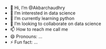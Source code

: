 - 👋 Hi, I’m @Akbarchaudhry
- 👀 I’m interested in data science 
- 🌱 I’m currently learning python 
- 💞️ I’m looking to collaborate on data science 
- 📫 How to reach me call me
- 😄 Pronouns: ...
- ⚡ Fun fact: ...

<!---
Akbarchaudhry/Akbarchaudhry is a ✨ special ✨ repository because its `README.md` (this file) appears on your GitHub profile.
You can click the Preview link to take a look at your changes.
--->
